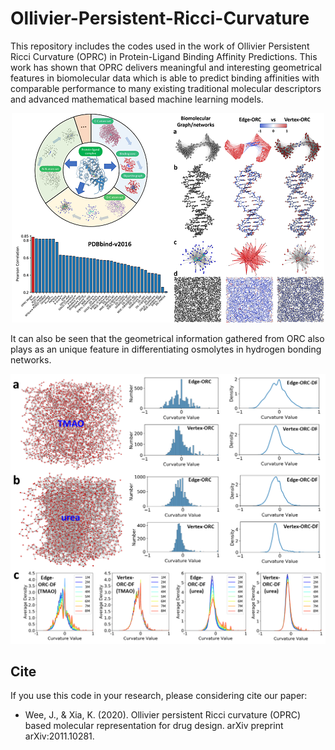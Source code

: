 # Ollivier-Persistent-Ricci-Curvature

This repository includes the codes used in the work of Ollivier Persistent Ricci Curvature (OPRC) in Protein-Ligand Binding Affinity Predictions. This work has shown that OPRC delivers meaningful and interesting geometrical features in biomolecular data which is able to predict binding affinities with comparable performance to many existing traditional molecular descriptors and advanced mathematical based machine learning models. 

<p align="center">
  <img src="https://github.com/ExpectozJJ/Ollivier-Persistent-Ricci-Curvature/blob/master/img/toc.png" title="toc"/>
</p>

It can also be seen that the geometrical information gathered from ORC also plays as an unique feature in differentiating osmolytes in hydrogen bonding networks. 

<p align="center">
  <img src="https://github.com/ExpectozJJ/Ollivier-Persistent-Ricci-Curvature/blob/master/img/osmolyte.png" title="hbn"/>
</p>

## Cite 
If you use this code in your research, please considering cite our paper:

* Wee, J., & Xia, K. (2020). Ollivier persistent Ricci curvature (OPRC) based molecular representation for drug design. arXiv preprint arXiv:2011.10281.
